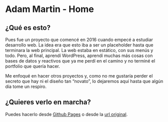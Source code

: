 # Adam Martin - Home

## ¿Qué es esto?

Pues fue un proyecto que comencé en 2016 cuando empecé a estudiar desarrollo web. La idea era que esto iba a ser un placeholder hasta que terminara la web principal. La web estaba en estático, con sus menús y todo. Pero, al final, aprendí WordPress, aprendí muchas más cosas con bases de datos y reactivos que ya me perdí en el camino y no terminé el portfolio que quería hacer.

Me enfoqué en hacer otros proyectos y, como no me gustaría perder el secreto que hay ni el diseño tan “novato”, lo dejaremos aquí hasta que algún día tome un respiro.

## ¿Quieres verlo en marcha?
Puedes hacerlo desde [Github Pages](https://disadamsdsdnts.github.io/adammartin_home/) o desde la [url original](https://adammartin.es/).
